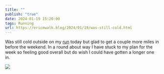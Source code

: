 ```yaml
---
title: ""
publish: "true"
date: 2024-01-19 15:20:00
tags: Running
url: https://ericmwalk.blog/2024/01/19/was-still-cold.html
---
```


Was still cold outside on my [run](https://strava.com/activities/10590195418) today but glad to get a couple more miles in before the weekend. In a round about way I have stuck to my plan for the week so feeling good overall but do wish I could have gotten a longer one in.

![](https://ericmwalk.blog/uploads/2024/img-7579.jpeg)